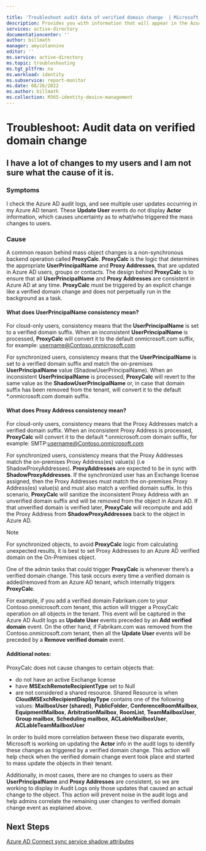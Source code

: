 ```yaml
---

title: 'Troubleshoot audit data of verified domain change  | Microsoft Docs'
description: Provides you with information that will appear in the Azure Active Directory activity logs when you change a users verified domain.
services: active-directory
documentationcenter: ''
author: billmath
manager: amycolannino
editor: ''
ms.service: active-directory
ms.topic: troubleshooting
ms.tgt_pltfrm: na
ms.workload: identity
ms.subservice: report-monitor
ms.date: 08/26/2022
ms.author: billmath
ms.collection: M365-identity-device-management
---
```


# Troubleshoot: Audit data on verified domain change 


## I have a lot of changes to my users and I am not sure what the cause of it is.

### Symptoms

I check the Azure AD audit logs, and see multiple user updates occurring in my Azure AD tenant. These **Update User** events do not display **Actor** information, which causes uncertainty as to what/who triggered the mass changes to users. 

### Cause

 A common reason behind mass object changes is a non-synchronous backend operation called **ProxyCalc**.  **ProxyCalc** is the logic that determines the appropriate **UserPrincipalName** and **Proxy Addresses**, that are updated in Azure AD users, groups or contacts. The design behind **ProxyCalc** is to ensure that all **UserPrincipalName** and **Proxy Addresses** are consistent in Azure AD at any time. **ProxyCalc** must be triggered by an explicit change like a verified domain change and does not perpetually run in the background as a task. 

  

#### What does UserPrincipalName consistency mean? 

For cloud-only users, consistency means that the **UserPrincipalName** is set to a verified domain suffix. When an inconsistent **UserPrincipalName** is processed, **ProxyCalc** will convert it to the default onmicrosoft.com suffix, for example: username@Contoso.onmicrosoft.com 

For synchronized users, consistency means that the **UserPrincipalName** is set to a verified domain suffix and match the on-premises **UserPrincipalName** value (ShadowUserPrincipalName). When an inconsistent **UserPrincipalName** is processed, **ProxyCalc** will revert to the same value as the **ShadowUserPrincipalName** or, in case that domain suffix has been removed from the tenant, will convert it to the default *.onmicrosoft.com domain suffix. 

  

#### What does Proxy Address consistency mean? 

For cloud-only users, consistency means that the Proxy Addresses match a verified domain suffix. When an inconsistent Proxy Address is processed, **ProxyCalc** will convert it to the default *.onmicrosoft.com domain suffix, for example: SMTP:username@Contoso.onmicrosoft.com 

For synchronized users, consistency means that the Proxy Addresses match the on-premises Proxy Address(es) value(s) (i.e ShadowProxyAddresses). **ProxyAddresses** are expected to be in sync with **ShadowProxyAddresses**. If the synchronized user has an Exchange license assigned, then the Proxy Addresses must match the on-premises Proxy Address(es) value(s) and must also match a verified domain suffix. In this scenario, **ProxyCalc** will sanitize the inconsistent Proxy Address with an unverified domain suffix and will be removed from the object in Azure AD. If that unverified domain is verified later, **ProxyCalc** will recompute and add the Proxy Address from **ShadowProxyAddresses** back to the object in Azure AD.  

> [!NOTE]
> For synchronized objects, to avoid **ProxyCalc** logic from calculating unexpected results, it is best to set Proxy Addresses to an Azure AD verified domain on the On-Premises object.  

  
One of the admin tasks that could trigger **ProxyCalc** is whenever there’s a verified domain change. This task occurs every time a verified domain is added/removed from an Azure AD tenant, which internally triggers **ProxyCalc**.  

For example, if you add a verified domain Fabrikam.com to your Contoso.onmicrosoft.com tenant, this action will trigger a ProxyCalc operation on all objects in the tenant. This event will be captured in the Azure AD Audit logs as **Update User** events preceded by an **Add verified domain** event. On the other hand, if Fabrikam.com was removed from the Contoso.onmicrosoft.com tenant, then all the **Update User** events will be preceded by a **Remove verified domain** event.   

#### Additional notes:

ProxyCalc does not cause changes to certain objects that: 

- do not have an active Exchange license 
- have **MSExchRemoteRecipientType** set to Null 
- are not considered a shared resource. Shared Resource is when **CloudMSExchRecipientDisplayType** contains one of the following values: **MailboxUser (shared)**, **PublicFolder**, **ConferenceRoomMailbox**, **EquipmentMailbox**, **ArbitrationMailbox**, **RoomList**, **TeamMailboxUser**, **Group mailbox**, **Scheduling mailbox**, **ACLableMailboxUser**, **ACLableTeamMailboxUser** 
  
 In order to build more correlation between these two disparate events, Microsoft is working on updating the **Actor** info in the audit logs to identify these changes as triggered by a verified domain change. This action will help check when the verified domain change event took place and started to mass update the objects in their tenant. 

Additionally, in most cases, there are no changes to users as their **UserPrincipalName** and **Proxy Addresses** are consistent, so we are working to display in Audit Logs only those updates that caused an actual change to the object. This action will prevent noise in the audit logs and help admins correlate the remaining user changes to verified domain change event as explained above. 

## Next Steps

[Azure AD Connect sync service shadow attributes](../hybrid/how-to-connect-syncservice-shadow-attributes.md)
